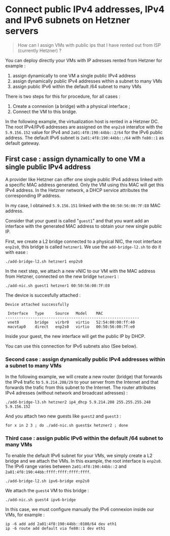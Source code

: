# Connect public IPv4 addresses, IPv4 and IPv6 subnets on Hetzner servers

>How can I assign VMs with public ips that I have rented out from ISP (currently Hetzner) ?

You can deploy directly your VMs with IP adresses rented from Hetzner for example :

1. assign dynamically to one VM a single public IPv4 address
2. assign dynamically public IPv4 addresses within a subnet to many VMs
3. assign public IPv6 within the default /64 subnet to many VMs

There is two steps for this for procedure, for all cases :

1. Create a connexion (a bridge) with a physical interface ;
2. Connect the VM to this bridge.

In the following example, the virtualization host is rented in a Hetzner DC. The root IPv4/IPv6 addresses are assigned on the `enp2s0` interafce with the `5.9.156.152` value for IPv4 and `2a01:4f8:190:44bb::2/64` for the IPv6 public address. The default IPv6 subnet is `2a01:4f8:190:44bb::/64` with `fe80::1` as default gateway.

## First case : assign dynamically to one VM a single public IPv4 address

A provider like Hetzner can offer one single public IPv4 address linked with a specific MAC address generated. Only the VM using this MAC will get this IPv4 address. In the Hetzner network, a DHCP service attributes the corresponding IP address.

In my case, I obtained `5.9.156.151` linked with the `00:50:56:00:7F:E0` MAC address.

Consider that your guest is called "`guest1`" and that you want add an interface with the generated MAC address to obtain your new single public IP.

First, we create a L2 bridge connected to a physical NIC, the root interface `enp2s0`, this bridge is called `hetzner1`. We use the `add-bridge-l2.sh` to do it with ease :

```
./add-bridge-l2.sh hetzner1 enp2s0
```

In the next step, we attach a new vNIC to our VM with the MAC address from Hetzner, connected on the new bridge `hetzner1` :

```
./add-nic.sh guest1 hetzner1 00:50:56:00:7F:E0
```

The device is succesfully attached :

```
Device attached successfully

 Interface   Type     Source   Model    MAC
-----------------------------------------------------------
 vnet0       bridge   virbr0   virtio   52:54:00:00:ff:40
 macvtap0    direct   enp2s0   virtio   00:50:56:00:7f:e0
```

Inside your guest, the new interface will get the public IP by DHCP.

You can use this connection for IPv6 subnets also (See below).

### Second case : assign dynamically public IPv4 addresses within a subnet to many VMs

In the following example, we will create a new router (bridge) that forwards the IPv4 trafic to `5.9.214.208/29` to your server from the Internet and that forwards the trafic from this subnet to the Internet. The router attributes IPv4 adresses (without network and broadcast adresses) :

```
./add-bridge-l3.sh hetzner2 ip4_dhcp 5.9.214.208 255.255.255.248 5.9.156.152
```

And you attach two new guests like `guest2` and `guest3` :

```
for x in 2 3 ; do ./add-nic.sh guest$x hetzner2 ; done
```

### Third case : assign public IPv6 within the default /64 subnet to many VMs

To enable the default IPv6 subnet for your VMs, we simply create a L2 bridge and we attach the VMs. In this example, the root interface is `enp2s0`. The IPv6 range varies between `2a01:4f8:190:44bb::2` and `2a01:4f8:190:44bb:ffff:ffff:ffff:ffff`.

```
./add-bridge-l2.sh ipv6-bridge enp2s0
```

We attach the `guest4` VM to this bridge :

```
./add-nic.sh guest4 ipv6-bridge
```

In this case, we must configure manually the IPv6 connexion inside our VMs, for example :

```
ip -6 add add 2a01:4f8:190:44bb::0100/64 dev eth1
ip -6 route add default via fe80::1 dev eth1
```
